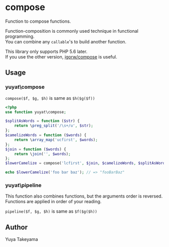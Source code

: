 # compose

Function to compose functions.

Function-composition is commonly used technique in functional programming.  
You can combine any `callable`'s to build another function.

This library only supports PHP 5.6  later.  
If you use the other version, [igorw/compose](https://github.com/igorw/compose) is useful.

## Usage

### yuyat\compose

`compose($f, $g, $h)` is same as `$h($g($f))`

```php
<?php
use function yuyat\compose;

$splitAsWords = function ($str) {
    return \preg_split('/\s+/u', $str);
};
$camelizeWords = function ($words) {
    return \array_map('ucfirst', $words);
};
$join = function ($words) {
    return \join('', $words);
};
$lowerCamelize = compose('lcfirst', $join, $camelizeWords, $splitAsWords);

echo $lowerCamelize('foo bar baz'); // => "fooBarBaz"
```

### yuyat\pipeline

This function also combines functions, but the arguments order is reversed.  
Functions are applied in order of your reading.

`pipeline($f, $g, $h)` is same as `$f($g($h))`

## Author

Yuya Takeyama
